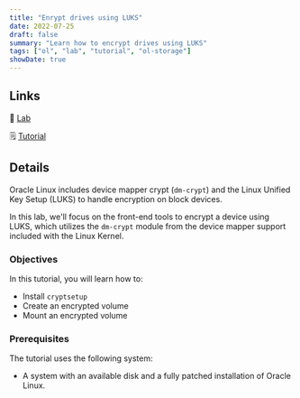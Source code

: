 ```yaml
---
title: "Enrypt drives using LUKS"
date: 2022-07-25
draft: false
summary: "Learn how to encrypt drives using LUKS"
tags: ["ol", "lab", "tutorial", "ol-storage"]
showDate: true
---
```


## Links

:crescent_moon: [Lab](https://luna.oracle.com/lab/2edede28-75f0-4046-8567-4cfd1596f931)

:spiral_notepad: [Tutorial](https://docs.oracle.com/en/learn/ol-lvmraid)

## Details

Oracle Linux includes device mapper crypt (`dm-crypt`) and the Linux Unified Key Setup (LUKS) to handle encryption on block devices.

In this lab, we'll focus on the front-end tools to encrypt a device using LUKS, which utilizes the `dm-crypt` module from the device mapper support included with the Linux Kernel.

### Objectives

In this tutorial, you will learn how to:

- Install `cryptsetup`
- Create an encrypted volume
- Mount an encrypted volume

### Prerequisites

The tutorial uses the following system:

- A system with an available disk and a fully patched installation of Oracle Linux.
